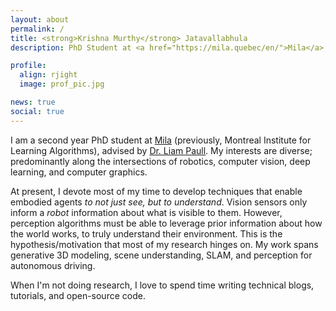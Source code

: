```yaml
---
layout: about
permalink: /
title: <strong>Krishna Murthy</strong> Jatavallabhula
description: PhD Student at <a href="https://mila.quebec/en/">Mila</a>, <a href="http://www.umontreal.ca/en/"> Universite de Montreal</a>

profile:
  align: rjight
  image: prof_pic.jpg

news: true
social: true
---
```



I am a second year PhD student at [Mila](https://mila.quebec/en/) (previously, Montreal Institute for Learning Algorithms), advised by [Dr. Liam Paull](https://people.csail.mit.edu/lpaull/). My interests are diverse; predominantly along the intersections of robotics, computer vision, deep learning, and computer graphics.

At present, I devote most of my time to develop techniques that enable embodied agents _to not just see, but to understand_. Vision sensors only inform a _robot_ information about what is visible to them. However, perception algorithms must be able to leverage prior information about how the world works, to truly understand their environment. This is the hypothesis/motivation that most of my research hinges on. My work spans generative 3D modeling, scene understanding, SLAM, and perception for autonomous driving.

When I'm not doing research, I love to spend time writing technical blogs, tutorials, and open-source code.
